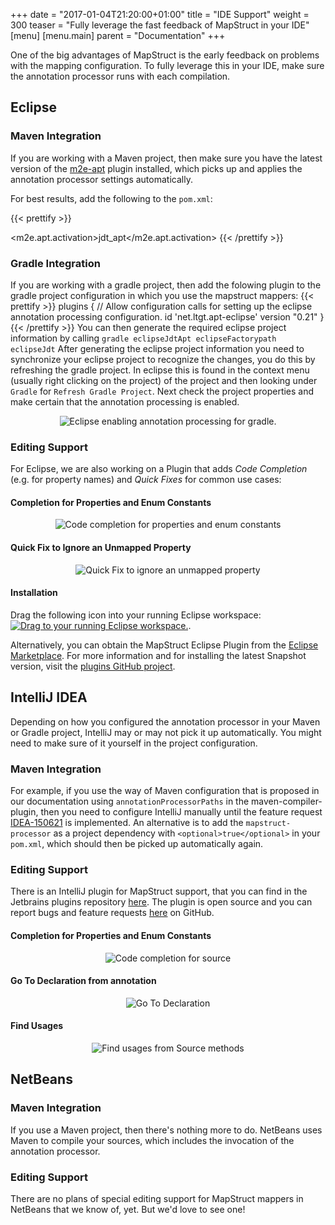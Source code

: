 +++
date = "2017-01-04T21:20:00+01:00"
title = "IDE Support"
weight = 300
teaser = "Fully leverage the fast feedback of MapStruct in your IDE"
[menu]
[menu.main]
parent = "Documentation"
+++

One of the big advantages of MapStruct is the early feedback on problems with the mapping configuration. To fully leverage this in your IDE, make sure the annotation processor runs with each compilation.

## Eclipse

### Maven Integration

If you are working with a Maven project, then make sure you have the latest version of the [m2e-apt](https://marketplace.eclipse.org/content/m2e-apt) plugin installed, which picks up and applies the annotation processor settings automatically.

For best results, add the following to the `pom.xml`:

{{< prettify >}}
<properties>
  <!-- automatically run annotation processors within the incremental compilation -->
  <m2e.apt.activation>jdt_apt</m2e.apt.activation>
</properties>
{{< /prettify >}}

### Gradle Integration

If you are working with a gradle project, then add the folowing plugin to the gradle project configuration in which you use the mapstruct mappers:
{{< prettify >}}
plugins {
    // Allow configuration calls for setting up the eclipse annotation processing configuration.
    id 'net.ltgt.apt-eclipse' version "0.21"
}
{{< /prettify >}}
You can then generate the required eclipse project information by calling `gradle eclipseJdtApt eclipseFactorypath eclipseJdt`
After generating the eclipse project information you need to synchronize your eclipse project to recognize the changes, you do this by refreshing the gradle project.
In eclipse this is found in the context menu (usually right clicking on the project) of the project and then looking under `Gradle` for `Refresh Gradle Project`.
Next check the project properties and make certain that the annotation processing is enabled.
<div style="text-align:center">
    <img src="/images/eclipse/enable-annotation-processing.png" alt="Eclipse enabling annotation processing for gradle."/>
</div>

### Editing Support

For Eclipse, we are also working on a Plugin that adds *Code Completion* (e.g. for property names) and *Quick Fixes* for common use cases:

#### Completion for Properties and Enum Constants

<div style="text-align:center">
    <img src="/images/eclipse/still-completion-1.png" alt="Code completion for properties and enum constants"/>
</div>

#### Quick Fix to Ignore an Unmapped Property

<div style="text-align:center">
    <img src="/images/eclipse/still-quickfix-1.png" alt="Quick Fix to ignore an unmapped property"/>
</div>

#### Installation

Drag the following icon into your running Eclipse workspace:
<a href="http://marketplace.eclipse.org/marketplace-client-intro?mpc_install=2844337" class="drag" title="Drag to your running Eclipse workspace."><img class="img-responsive" src="https://marketplace.eclipse.org/sites/all/themes/solstice/public/images/marketplace/btn-install.png" alt="Drag to your running Eclipse workspace." /></a>.

Alternatively, you can obtain the MapStruct Eclipse Plugin from the [Eclipse Marketplace](https://marketplace.eclipse.org/content/mapstruct-eclipse-plugin).
For more information and for installing the latest Snapshot version, visit the [plugins GitHub project](https://github.com/mapstruct/mapstruct-eclipse).

## IntelliJ IDEA

Depending on how you configured the annotation processor in your Maven or Gradle project, IntelliJ may or may not pick it up automatically. You might need to make sure of it yourself in the project configuration.

### Maven Integration

For example, if you use the way of Maven configuration that is proposed in our documentation using `annotationProcessorPaths` in the maven-compiler-plugin, then you need to configure IntelliJ manually until the feature request [IDEA-150621](https://youtrack.jetbrains.com/issue/IDEA-150621) is implemented. An alternative is to add the `mapstruct-processor` as a project dependency with `<optional>true</optional>` in your `pom.xml`, which should then be picked up automatically again.

### Editing Support

There is an IntelliJ plugin for MapStruct support, that you can find in the Jetbrains plugins repository [here](https://plugins.jetbrains.com/plugin/10036-mapstruct-support).
The plugin is open source and you can report bugs and feature requests [here](https://github.com/mapstruct/mapstruct-idea/issues) on GitHub.

#### Completion for Properties and Enum Constants

<div style="text-align:center">
    <img src="/images/idea/source-auto-complete.gif" alt="Code completion for source"/>
</div>

#### Go To Declaration from annotation

<div style="text-align:center">
    <img src="/images/idea/go-to-declaration-from-target.gif" alt="Go To Declaration"/>
</div>

#### Find Usages

<div style="text-align:center">
    <img src="/images/idea/find-usages-from-source-method.png" alt="Find usages from Source methods"/>
</div>

## NetBeans

### Maven Integration

If you use a Maven project, then there's nothing more to do. NetBeans uses Maven to compile your sources, which includes the invocation of the annotation processor.

### Editing Support

There are no plans of special editing support for MapStruct mappers in NetBeans that we know of, yet. But we'd love to see one!

